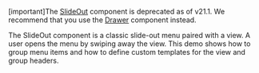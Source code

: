 [important]The [SlideOut](/Documentation/ApiReference/UI_Components/dxSlideOut/) component is deprecated as of v21.1. We recommend that you use the [Drawer](/Documentation/Guide/UI_Components/Drawer/Getting_Started_with_Navigation_Drawer/) component instead.

The SlideOut component is a classic slide-out menu paired with a view. A user opens the menu by swiping away the view. This demo shows how to group menu items and how to define custom templates for the view and group headers.